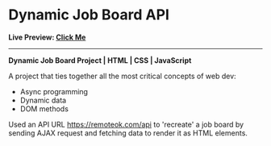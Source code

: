 # Dynamic Job Board API

**Live Preview: [Click Me]()**

---

**Dynamic Job Board Project | HTML | CSS | JavaScript**

A project that ties together all the most critical concepts of web dev:

- Async programming
- Dynamic data
- DOM methods

Used an API URL https://remoteok.com/api to 'recreate' a job board by sending AJAX request and fetching data to render it as HTML elements.
